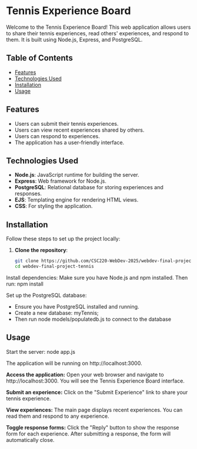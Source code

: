 # Tennis Experience Board

Welcome to the Tennis Experience Board! This web application allows users to share their tennis experiences, read others' experiences, and respond to them. It is built using Node.js, Express, and PostgreSQL.

## Table of Contents

- [Features](#features)
- [Technologies Used](#technologies-used)
- [Installation](#installation)
- [Usage](#usage)

## Features

- Users can submit their tennis experiences.
- Users can view recent experiences shared by others.
- Users can respond to experiences.
- The application has a user-friendly interface.

## Technologies Used

- **Node.js**: JavaScript runtime for building the server.
- **Express**: Web framework for Node.js.
- **PostgreSQL**: Relational database for storing experiences and responses.
- **EJS**: Templating engine for rendering HTML views.
- **CSS**: For styling the application.

## Installation

Follow these steps to set up the project locally:

1. **Clone the repository**:
   ```bash
   git clone https://github.com/CSC220-WebDev-2025/webdev-final-project-tennis.git
   cd webdev-final-project-tennis

Install dependencies: Make sure you have Node.js and npm installed. Then run:
npm install

Set up the PostgreSQL database:
- Ensure you have PostgreSQL installed and running.
- Create a new database: myTennis;
- Then run node models/populatedb.js to connect to the database

## Usage
Start the server:
node app.js

The application will be running on http://localhost:3000.

**Access the application:** Open your web browser and navigate to http://localhost:3000. You will see the Tennis Experience Board interface.

**Submit an experience:** Click on the "Submit Experience" link to share your tennis experience.

**View experiences:** The main page displays recent experiences. You can read them and respond to any experience.

**Toggle response forms:** Click the "Reply" button to show the response form for each experience. After submitting a response, the form will automatically close.
